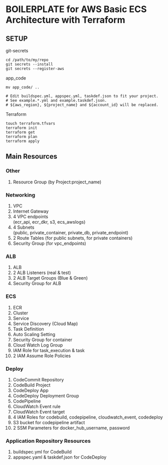 # BOILERPLATE for AWS Basic ECS Architecture with Terraform

## SETUP

git-secrets
```shell
cd /path/to/my/repo
git secrets --install
git secrets --register-aws
```

app_code
```shell
mv app_code/ ..

# Edit buildspec.yml, appspec.yml, taskdef.json to fit your project.
# See example.*.yml and example.taskdef.json.
# ${aws_region}, ${project_name} and ${account_id} will be replaced.
```

Terraform
```shell
touch terraform.tfvars
terraform init
terraform get
terraform plan
terraform apply
```

## Main Resources

### Other
1. Resource Group (by Project:project_name)

### Networking
1. VPC
2. Internet Gateway
3. 4 VPC endpoints  
   (ecr_api, ecr_dkr, s3, ecs_awslogs)
4. 4 Subnets  
   (public, private_container, private_db, private_endpoint)
5. 2 Route Tables
   (for public subnets, for private containers)
6. Security Group
   (for vpc_endpoints)

### ALB
1. ALB
2. 2 ALB Listeners
   (real & test)
3. 2 ALB Target Groups
   (Blue & Green)
4. Security Group for ALB

### ECS
1. ECR
2. Cluster
3. Service
4. Service Discovery (Cloud Map)
5. Task Definition
6. Auto Scaling Setting
7. Security Group for container
8. Cloud Watch Log Group
9. IAM Role for task_execution & task
10. 2 IAM Assume Role Policies

### Deploy
1. CodeCommit Repository
2. CodeBuild Project
3. CodeDeploy App
4. CodeDeploy Deployment Group
5. CodePipeline
6. CloudWatch Event rule
7. CloudWatch Event target
8. 4 IAM Roles for codebuild, codepipeline, cloudwatch_event, codedeploy
9. S3 bucket for codepipeline artifact
10. 2 SSM Parameters for docker_hub_username, password

### Application Repository Resources
1. buildspec.yml for CodeBuild
2. appspec.yaml & taskdef.json for CodeDeploy
